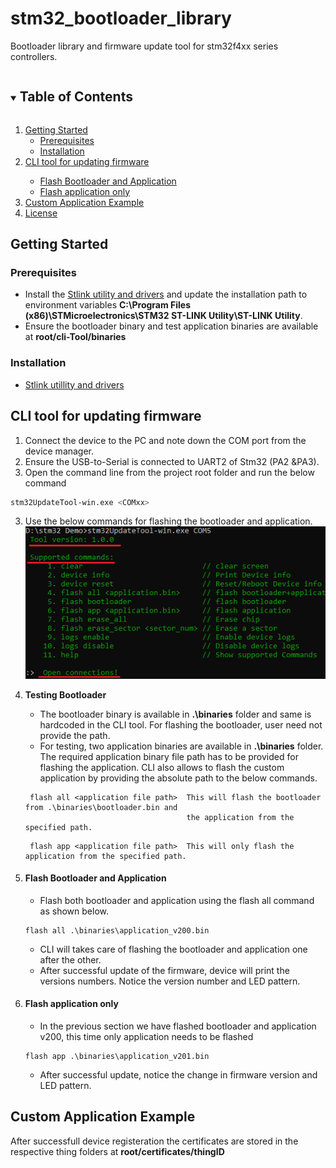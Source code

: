 # stm32_bootloader_library
Bootloader library and firmware update tool for stm32f4xx series controllers.

<!-- TABLE OF CONTENTS -->
<details open="open">
  <summary><h2 style="display: inline-block">Table of Contents</h2></summary>
  <ol>
    <li>
      <a href="#getting-started">Getting Started</a>
      <ul>
        <li><a href="#prerequisites">Prerequisites</a></li>
        <li><a href="#installation">Installation</a></li>
      </ul>
    </li>
    <li><a href="#cli-tool-for-updating-firmware">CLI tool for updating firmware</a></li>
      <ul>
        <li><a href="#flash-bootloader-and-application">Flash Bootloader and Application</a></li>
        <li><a href="#flash-application-only">Flash application only</a></li>
      </ul>
    <li><a href="#custom-application-example">Custom Application Example</a></li>
    <li><a href="#license">License</a></li>
  </ol>
</details>




<!-- GETTING STARTED -->
## Getting Started

### Prerequisites

* Install the [Stlink utility and drivers](https://github.com/SaheblalBagwan/stlink-utility-and-drivers) and update the installation path to environment variables <b>C:\Program Files (x86)\STMicroelectronics\STM32 ST-LINK Utility\ST-LINK Utility</b>.
* Ensure the bootloader binary and test application binaries are available at <b>root/cli-Tool/binaries</b>

### Installation

* [Stlink utillity and drivers](https://github.com/SaheblalBagwan/stlink-utility-and-drivers)


<!-- CLI -->
## CLI tool for updating firmware
1. Connect the device to the PC and note down the COM port from the device manager. 
2. Ensure the USB-to-Serial is connected to UART2 of Stm32 (PA2 &PA3).
3. Open the command line from the project root folder and run the below command
  ```` sh
  stm32UpdateTool-win.exe <COMxx>
  ```` 
3. Use the below commands for flashing the bootloader and application.
  ![image](images/stm32_tool_info.png)
  
4. **Testing Bootloader**
   * The bootloader binary is available in **.\binaries** folder and same is hardcoded in the CLI tool. For flashing the bootloader, user need not provide the path. 
   * For testing, two application binaries are available in **.\binaries** folder. The required application binary file path has to be provided for flashing the application. CLI also allows to flash the custom application by providing the absolute path to the below commands.
   ````    
    flash all <application file path>  This will flash the bootloader from .\binaries\bootloader.bin and
                                       the application from the specified path.
   ```` 
   ```` 
    flash app <application file path>  This will only flash the application from the specified path.
   ````
 5. #### Flash Bootloader and Application
     * Flash both bootloader and application using the flash all command as shown below.
     ````  
     flash all .\binaries\application_v200.bin
     ````  
     * CLI will takes care of flashing the bootloader and application one after the other.
     * After successful update of the firmware, device will print the versions numbers. Notice the version number and LED pattern.


  6. #### Flash application only
     * In the previous section we have flashed bootloader and application v200, this time only application needs to be flashed
     ````  
     flash app .\binaries\application_v201.bin
     ````  
     * After successful update, notice the change in firmware version and LED pattern.
     
  
  <!-- Custom Application example -->
## Custom Application Example
After successfull device registeration the certificates are stored in the respective thing folders at <b>root/certificates/thingID</b> 


